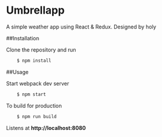 # Umbrellapp

A simple weather app using React & Redux.
Designed by holy


##Installation

Clone the repository and run 
```bash
    $ npm install
```

##Usage

Start webpack dev server

```bash
    $ npm start
```

To build for production

```bash
    $ npm run build
```


Listens at **http://localhost:8080**
